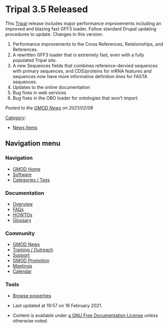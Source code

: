 



<span id="top"></span>




# <span dir="auto">Tripal 3.5 Released</span>









This <a href="http://tripal.info" class="external text"
rel="nofollow">Tripal</a> release includes major performance
improvements including an improved and blazing fast GFF3 loader. Follow
standard Drupal updating procedures to update. Changes in this version:

1.  Performance improvements to the Cross References, Relationships, and
    References.
2.  A rewritten GFF3 loader that is extremely fast, even with a fully
    populated Tripal site.
3.  A new Sequences fields that combines reference-dervied sequences
    with primary sequences, and CDS/proteins for mRNA features and
    sequences now have more informative definition lines for FASTA
    sequences.
4.  Updates to the online documentation
5.  Bug fixes in web services
6.  Bug fixes in the OBO loader for ontologies that won't import.

  



*Posted to the [GMOD News](GMOD_News "GMOD News") on 2021/02/08*






[Category](Special%3ACategories "Special%3ACategories"):

- [News Items](Category%3ANews_Items "Category%3ANews Items")






## Navigation menu









### Navigation



- <span id="n-GMOD-Home">[GMOD Home](Main_Page)</span>
- <span id="n-Software">[Software](GMOD_Components)</span>
- <span id="n-Categories-.2F-Tags">[Categories /
  Tags](Categories)</span>




### Documentation



- <span id="n-Overview">[Overview](Overview)</span>
- <span id="n-FAQs">[FAQs](Category%3AFAQ)</span>
- <span id="n-HOWTOs">[HOWTOs](Category%3AHOWTO)</span>
- <span id="n-Glossary">[Glossary](Glossary)</span>




### Community



- <span id="n-GMOD-News">[GMOD News](GMOD_News)</span>
- <span id="n-Training-.2F-Outreach">[Training /
  Outreach](Training_and_Outreach)</span>
- <span id="n-Support">[Support](Support)</span>
- <span id="n-GMOD-Promotion">[GMOD Promotion](GMOD_Promotion)</span>
- <span id="n-Meetings">[Meetings](Meetings)</span>
- <span id="n-Calendar">[Calendar](Calendar)</span>




### Tools

- <span id="t-smwbrowselink"><a href="Special%3ABrowse/Tripal_3.5_Released" rel="smw-browse">Browse
  properties</a></span>



- <span id="footer-info-lastmod">Last updated at 19:57 on 16 February
  2021.</span>
<!-- - <span id="footer-info-viewcount">6,749 page views.</span> -->
- <span id="footer-info-copyright">Content is available under
  <a href="http://www.gnu.org/licenses/fdl-1.3.html" class="external"
  rel="nofollow">a GNU Free Documentation License</a> unless otherwise
  noted.</span>

<!-- -->



<!-- -->




